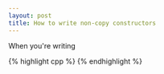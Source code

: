 ```yaml
---
layout: post
title: How to write non-copy constructors
---
```


When you're writing 

{% highlight cpp %}
{% endhighlight %}

